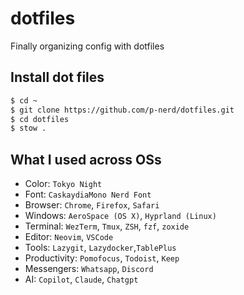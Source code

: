 # dotfiles

Finally organizing config with dotfiles

## Install dot files

```sh
$ cd ~
$ git clone https://github.com/p-nerd/dotfiles.git
$ cd dotfiles
$ stow .

```

## What I used across OSs

- Color: `Tokyo Night`
- Font: `CaskaydiaMono Nerd Font`
- Browser: `Chrome`, `Firefox`, `Safari`
- Windows: `AeroSpace (OS X)`, `Hyprland (Linux)`
- Terminal: `WezTerm`, `Tmux`, `ZSH`, `fzf`, `zoxide`
- Editor: `Neovim`, `VSCode`
- Tools: `Lazygit`, `Lazydocker`,`TablePlus`
- Productivity: `Pomofocus`, `Todoist`, `Keep`
- Messengers: `Whatsapp`, `Discord`
- AI: `Copilot`, `Claude`, `Chatgpt`
